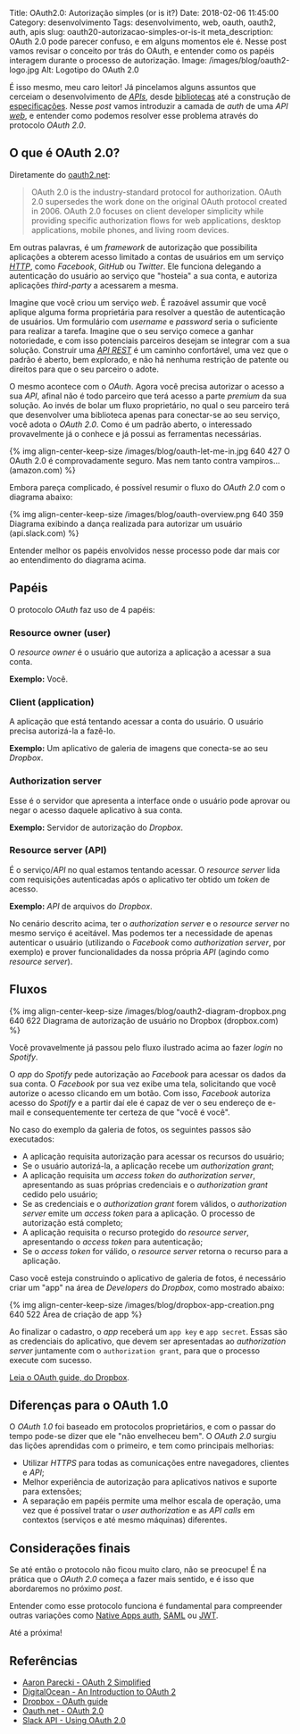 Title: OAuth2.0: Autorização simples (or is it?)
Date: 2018-02-06 11:45:00
Category: desenvolvimento
Tags: desenvolvimento, web, oauth, oauth2, auth, apis
slug: oauth20-autorizacao-simples-or-is-it
meta_description: OAuth 2.0 pode parecer confuso, e em alguns momentos ele é. Nesse post vamos revisar o conceito por trás do OAuth, e entender como os papéis interagem durante o processo de autorização.
Image: /images/blog/oauth2-logo.jpg
Alt: Logotipo do OAuth 2.0

É isso mesmo, meu caro leitor! Já pincelamos alguns assuntos que cerceiam o desenvolvimento
de [_APIs_]({tag}apis "Leia mais sobre API"), desde
[bibliotecas]({filename}construindo-apis-em-django-com-restless.md "Construindo APIs em Django com Restless")
até a construção de [especificações]({filename}ramilificando-as-suas-apis.md "Ramilificando as suas APIs").
Nesse _post_ vamos introduzir a camada de _auth_ de uma _API_ [_web_]({tag}web "Leia mais sobre web"), e
entender como podemos resolver esse problema através do protocolo _OAuth 2.0_.

<!-- PELICAN_END_SUMMARY -->

## O que é OAuth 2.0?

Diretamente do [oauth2.net](https://oauth.net/2/ "Leia mais sobre OAuth"):

> OAuth 2.0 is the industry-standard protocol for authorization. OAuth 2.0 supersedes
> the work done on the original OAuth protocol created in 2006. OAuth 2.0 focuses on client
> developer simplicity while providing specific authorization flows for web applications,
> desktop applications, mobile phones, and living room devices.

Em outras palavras, é um _framework_ de autorização que possibilita aplicações a obterem acesso limitado
a contas de usuários em um serviço [_HTTP_]({tag}http "Leia mais sobre HTTP"), como _Facebook_, _GitHub_
ou _Twitter_. Ele funciona delegando a autenticação do usuário ao serviço que "hosteia" a sua conta,
e autoriza aplicações _third-party_ a acessarem a mesma.

Imagine que você criou um serviço _web_. É razoável assumir que você aplique alguma forma proprietária para
resolver a questão de autenticação de usuários. Um formulário com _username_ e _password_ seria o suficiente
para realizar a tarefa. Imagine que o seu serviço comece a ganhar notoriedade, e com isso potenciais parceiros
desejam se integrar com a sua solução. Construir uma [_API REST_]({tag}rest "Leia mais sobre REST") é um
caminho confortável, uma vez que o padrão é aberto, bem explorado, e não há nenhuma restrição de patente ou direitos
para que o seu parceiro o adote.

O mesmo acontece com o _OAuth_. Agora você precisa autorizar o acesso a sua _API_, afinal não é todo parceiro que terá
acesso a parte _premium_ da sua solução. Ao invés de bolar um fluxo proprietário, no qual o seu parceiro terá que
desenvolver uma biblioteca apenas para conectar-se ao seu serviço, você adota o _OAuth 2.0_. Como é um padrão aberto,
o interessado provavelmente já o conhece e já possui as ferramentas necessárias.

{% img align-center-keep-size /images/blog/oauth-let-me-in.jpg 640 427 O OAuth 2.0 é comprovadamente seguro. Mas nem tanto contra vampiros... (amazon.com) %}

Embora pareça complicado, é possível resumir o fluxo do _OAuth 2.0_ com o diagrama abaixo:

{% img align-center-keep-size /images/blog/oauth-overview.png 640 359 Diagrama exibindo a dança realizada para autorizar um usuário (api.slack.com) %}

Entender melhor os papéis envolvidos nesse processo pode dar mais cor ao entendimento do diagrama acima.

## Papéis

O protocolo _OAuth_ faz uso de 4 papéis:

### Resource owner (user)

O _resource owner_ é o usuário que autoriza a aplicação a acessar a sua conta.

**Exemplo:** Você.

### Client (application)

A aplicação que está tentando acessar a conta do usuário. O usuário precisa autorizá-la a fazê-lo.

**Exemplo:** Um aplicativo de galeria de imagens que conecta-se ao seu _Dropbox_.

### Authorization server

Esse é o servidor que apresenta a interface onde o usuário pode aprovar ou negar o acesso daquele aplicativo
à sua conta.

**Exemplo:** Servidor de autorização do _Dropbox_.

### Resource server (API)

É o serviço/_API_ no qual estamos tentando acessar. O _resource server_ lida com requisições autenticadas
após o aplicativo ter obtido um _token_ de acesso.

**Exemplo:** _API_ de arquivos do _Dropbox_.

No cenário descrito acima, ter o _authorization server_ e o _resource server_ no mesmo serviço é aceitável.
Mas podemos ter a necessidade de apenas autenticar o usuário (utilizando o _Facebook_ como _authorization server_,
por exemplo) e prover funcionalidades da nossa própria _API_ (agindo como _resource server_).

## Fluxos

{% img align-center-keep-size /images/blog/oauth2-diagram-dropbox.png 640 622 Diagrama de autorização de usuário no Dropbox (dropbox.com) %}

Você provavelmente já passou pelo fluxo ilustrado acima ao fazer _login_ no _Spotify_.

O _app_ do _Spotify_ pede autorização ao _Facebook_ para acessar os dados da sua conta.
O _Facebook_ por sua vez exibe uma tela, solicitando que você autorize o acesso clicando em um botão.
Com isso, _Facebook_ autoriza acesso do _Spotify_ e a partir daí ele é capaz de ver o seu endereço
de e-mail e consequentemente ter certeza de que "você é você".

No caso do exemplo da galeria de fotos, os seguintes passos são executados:

- A aplicação requisita autorização para acessar os recursos do usuário;
- Se o usuário autorizá-la, a aplicação recebe um _authorization grant_;
- A aplicação requisita um _access token_ do _authorization server_, apresentando as suas próprias credenciais e o _authorization grant_ cedido pelo usuário;
- Se as credenciais e o _authorization grant_ forem válidos, o _authorization server_ emite um _access token_ para a aplicação. O processo de autorização está completo;
- A aplicação requisita o recurso protegido do _resource server_, apresentando o _access token_ para autenticação;
- Se o _access token_ for válido, o _resource server_ retorna o recurso para a aplicação.

Caso você esteja construindo o aplicativo de galeria de fotos, é necessário criar um "app" na área de _Developers_ do _Dropbox_, como mostrado abaixo:

{% img align-center-keep-size /images/blog/dropbox-app-creation.png 640 522 Área de criação de app %}

Ao finalizar o cadastro, o _app_ receberá um `app key` e `app secret`. Essas são as credenciais do aplicativo, que
devem ser apresentadas ao _authorization server_ juntamente com o `authorization grant`, para que o processo execute com sucesso.

[Leia o OAuth guide, do Dropbox](https://www.dropbox.com/developers/reference/oauth-guide).

## Diferenças para o OAuth 1.0

O _OAuth 1.0_ foi baseado em protocolos proprietários, e com o passar do tempo pode-se dizer que ele "não envelheceu bem".
O _OAuth 2.0_ surgiu das lições aprendidas com o primeiro, e tem como principais melhorias:

- Utilizar _HTTPS_ para todas as comunicações entre navegadores, clientes e _API_;
- Melhor experiência de autorização para aplicativos nativos e suporte para extensões;
- A separação em papéis permite uma melhor escala de operação, uma vez que é possível tratar o _user authorization_ e
  as _API calls_ em contextos (serviços e até mesmo máquinas) diferentes.

## Considerações finais

Se até então o protocolo não ficou muito claro, não se preocupe! É na prática que o _OAuth 2.0_ começa a fazer mais sentido,
e é isso que abordaremos no próximo _post_.

Entender como esse protocolo funciona é fundamental para compreender outras variações como [Native Apps auth](https://oauth.net/2/native-apps/),
[SAML](http://tools.ietf.org/html/rfc7522) ou [JWT](https://tools.ietf.org/html/rfc7519).

Até a próxima!

## Referências

- [Aaron Parecki - OAuth 2 Simplified](https://aaronparecki.com/oauth-2-simplified/)
- [DigitalOcean - An Introduction to OAuth 2](https://www.digitalocean.com/community/tutorials/an-introduction-to-oauth-2)
- [Dropbox - OAuth guide](https://www.dropbox.com/developers/reference/oauth-guide)
- [Oauth.net - OAuth 2.0](https://oauth.net/2/)
- [Slack API - Using OAuth 2.0](https://api.slack.com/docs/oauth)
